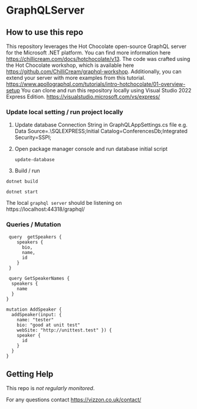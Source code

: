 # GraphQLServer

## How to use this repo

This repository leverages the Hot Chocolate open-source GraphQL server for the Microsoft .NET platform. You can find more information here https://chillicream.com/docs/hotchocolate/v13. The code was crafted using the Hot Chocolate workshop, which is available here https://github.com/ChilliCream/graphql-workshop. Additionally, you can extend your server with more examples from this tutorial. https://www.apollographql.com/tutorials/intro-hotchocolate/01-overview-setup
You can clone and run this repository locally using Visual Studio 2022 Express Edition. https://visualstudio.microsoft.com/vs/express/

### Update local setting / run project locally

1) Update database Connection String in GraphQLAppSettings.cs file e.g. Data Source=.\SQLEXPRESS;Initial Catalog=ConferencesDb;Integrated Security=SSPI;

2) Open package manager console and run database initial script

   ```shell
   update-database
   ```
   
4) Build / run
 
```shell
dotnet build
```

```shell
dotnet start
```
The local `graphql server` should be listening on https://localhost:44318/graphql/ 

### Queries / Mutation 

```shell
 query  getSpeakers {
    speakers {
      bio,
      name,
      id
    }
 }
```
 
```shell
 query GetSpeakerNames {
  speakers {
    name
  }
}
```

```shell
mutation AddSpeaker {
  addSpeaker(input: {
    name: "tester"
    bio: "good at unit test"
    webSite: "http://unittest.test" }) {
    speaker {
      id
    }
  }
}
```

## Getting Help

This repo is _not regularly monitored_.

For any questions contact https://vizzon.co.uk/contact/
